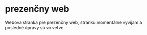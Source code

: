 # prezenčny web

Webova stranka pre prezenčny web, stránku momentálne vyvíjam a posledné úpravy sú vo vetve 
